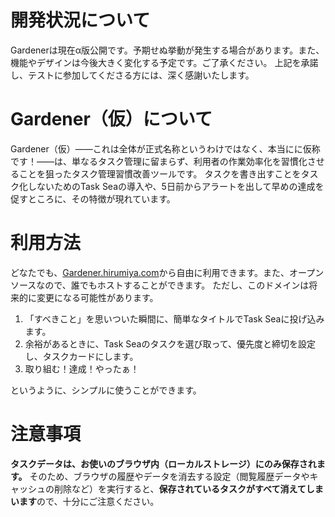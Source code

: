 # 開発状況について
Gardenerは現在α版公開です。予期せぬ挙動が発生する場合があります。また、機能やデザインは今後大きく変化する予定です。ご了承ください。
上記を承諾し、テストに参加してくださる方には、深く感謝いたします。

# Gardener（仮）について
Gardener（仮）——これは全体が正式名称というわけではなく、本当にに仮称です！——は、単なるタスク管理に留まらず、利用者の作業効率化を習慣化させることを狙ったタスク管理習慣改善ツールです。
タスクを書き出すことをタスク化しないためのTask Seaの導入や、5日前からアラートを出して早めの達成を促すところに、その特徴が現れています。

# 利用方法
どなたでも、[Gardener.hirumiya.com](https://Gardener.hirumiya.com)から自由に利用できます。また、オープンソースなので、誰でもホストすることができます。
ただし、このドメインは将来的に変更になる可能性があります。

1. 「すべきこと」を思いついた瞬間に、簡単なタイトルでTask Seaに投げ込みます。
2. 余裕があるときに、Task Seaのタスクを選び取って、優先度と締切を設定し、タスクカードにします。
3. 取り組む！達成！やったぁ！

というように、シンプルに使うことができます。

# 注意事項
**タスクデータは、お使いのブラウザ内（ローカルストレージ）にのみ保存されます。**
そのため、ブラウザの履歴やデータを消去する設定（閲覧履歴データやキャッシュの削除など）を実行すると、**保存されているタスクがすべて消えてしまいます**ので、十分にご注意ください。

